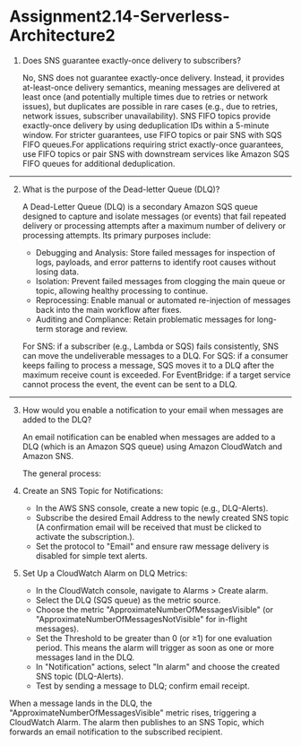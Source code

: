 # Assignment2.14-Serverless-Architecture2

1. Does SNS guarantee exactly-once delivery to subscribers?
   
   No, SNS does not guarantee exactly-once delivery. Instead, it provides at-least-once delivery semantics, meaning messages are delivered at least once (and potentially multiple times due to retries or network issues), but duplicates are
   possible in rare cases (e.g., due to retries, network issues, subscriber unavailability).
   SNS FIFO topics provide exactly-once delivery by using deduplication IDs within a 5-minute window. For stricter guarantees, use FIFO topics or pair SNS with SQS FIFO queues.For applications requiring strict exactly-once guarantees, use FIFO     topics or pair SNS with downstream services like Amazon SQS FIFO queues for additional deduplication.
_______________________________________________________________________________________________________________________________________________________________
2. What is the purpose of the Dead-letter Queue (DLQ)?
   
   A Dead-Letter Queue (DLQ) is a secondary Amazon SQS queue designed to capture and isolate messages (or events) that fail repeated delivery or processing attempts after a maximum number of delivery or processing attempts. Its primary
   purposes include:
   - Debugging and Analysis: Store failed messages for inspection of logs, payloads, and error patterns to identify root causes without losing data.
   - Isolation: Prevent failed messages from clogging the main queue or topic, allowing healthy processing to continue.
   - Reprocessing: Enable manual or automated re-injection of messages back into the main workflow after fixes.
   - Auditing and Compliance: Retain problematic messages for long-term storage and review.

   For SNS: if a subscriber (e.g., Lambda or SQS) fails consistently, SNS can move the undeliverable messages to a DLQ.
   For SQS: if a consumer keeps failing to process a message, SQS moves it to a DLQ after the maximum receive count is exceeded.
   For EventBridge: if a target service cannot process the event, the event can be sent to a DLQ.
_________________________________________________________________________________________________________________________________________________________________

3. How would you enable a notification to your email when messages are added to the DLQ?

   An email notification can be enabled when messages are added to a DLQ (which is an Amazon SQS queue) using Amazon CloudWatch and Amazon SNS.

   The general process:
  
  1. Create an SNS Topic for Notifications:
     - In the AWS SNS console, create a new topic (e.g., DLQ-Alerts).
     - Subscribe the desired Email Address to the newly created SNS topic (A confirmation email will be received that must be clicked to activate the subscription.).
     - Set the protocol to "Email" and ensure raw message delivery is disabled for simple text alerts.

  2. Set Up a CloudWatch Alarm on DLQ Metrics:
     - In the CloudWatch console, navigate to Alarms > Create alarm.
     - Select the DLQ (SQS queue) as the metric source.
     - Choose the metric "ApproximateNumberOfMessagesVisible" (or "ApproximateNumberOfMessagesNotVisible" for in-flight messages).
     - Set the Threshold to be greater than 0 (or ≥1) for one evaluation period. This means the alarm will trigger as soon as one or more messages land in the DLQ.
     - In "Notification" actions, select "In alarm" and choose the created SNS topic (DLQ-Alerts).
     - Test by sending a message to DLQ; confirm email receipt.

  When a message lands in the DLQ, the "ApproximateNumberOfMessagesVisible" metric rises, triggering a CloudWatch Alarm. The alarm then publishes to an SNS Topic, which forwards an email notification to the subscribed recipient.
